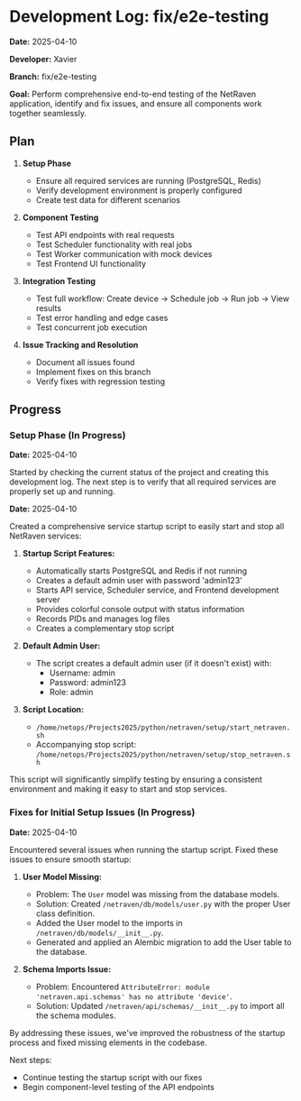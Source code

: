 # Development Log: fix/e2e-testing

**Date:** 2025-04-10

**Developer:** Xavier

**Branch:** fix/e2e-testing

**Goal:** Perform comprehensive end-to-end testing of the NetRaven application, identify and fix issues, and ensure all components work together seamlessly.

## Plan

1. **Setup Phase**
   - Ensure all required services are running (PostgreSQL, Redis)
   - Verify development environment is properly configured
   - Create test data for different scenarios

2. **Component Testing**
   - Test API endpoints with real requests
   - Test Scheduler functionality with real jobs
   - Test Worker communication with mock devices
   - Test Frontend UI functionality

3. **Integration Testing**
   - Test full workflow: Create device → Schedule job → Run job → View results
   - Test error handling and edge cases
   - Test concurrent job execution

4. **Issue Tracking and Resolution**
   - Document all issues found
   - Implement fixes on this branch
   - Verify fixes with regression testing

## Progress

### Setup Phase (In Progress)

**Date:** 2025-04-10

Started by checking the current status of the project and creating this development log. The next step is to verify that all required services are properly set up and running.

**Date:** 2025-04-10

Created a comprehensive service startup script to easily start and stop all NetRaven services:

1. **Startup Script Features:**
   - Automatically starts PostgreSQL and Redis if not running
   - Creates a default admin user with password 'admin123'
   - Starts API service, Scheduler service, and Frontend development server
   - Provides colorful console output with status information
   - Records PIDs and manages log files
   - Creates a complementary stop script

2. **Default Admin User:**
   - The script creates a default admin user (if it doesn't exist) with:
     - Username: admin
     - Password: admin123
     - Role: admin

3. **Script Location:**
   - `/home/netops/Projects2025/python/netraven/setup/start_netraven.sh`
   - Accompanying stop script: `/home/netops/Projects2025/python/netraven/setup/stop_netraven.sh`

This script will significantly simplify testing by ensuring a consistent environment and making it easy to start and stop services.

### Fixes for Initial Setup Issues (In Progress)

**Date:** 2025-04-10

Encountered several issues when running the startup script. Fixed these issues to ensure smooth startup:

1. **User Model Missing:**
   - Problem: The `User` model was missing from the database models.
   - Solution: Created `/netraven/db/models/user.py` with the proper User class definition.
   - Added the User model to the imports in `/netraven/db/models/__init__.py`.
   - Generated and applied an Alembic migration to add the User table to the database.

2. **Schema Imports Issue:**
   - Problem: Encountered `AttributeError: module 'netraven.api.schemas' has no attribute 'device'`.
   - Solution: Updated `/netraven/api/schemas/__init__.py` to import all the schema modules.

By addressing these issues, we've improved the robustness of the startup process and fixed missing elements in the codebase.

Next steps:
- Continue testing the startup script with our fixes
- Begin component-level testing of the API endpoints 
